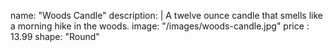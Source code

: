 name: "Woods Candle"
description: |
  A twelve ounce candle that smells like a morning hike in the woods.
image: "/images/woods-candle.jpg"
price : 13.99
shape: "Round"
